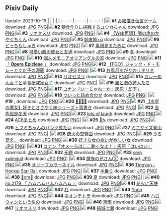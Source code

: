 ## Pixiv Daily
Update: 2023-10-19
|      |      |      |
| :----: | :----: | :----: |
|![](https://pixiv.microyu.workers.dev/c/240x480/img-master/img/2023/10/17/06/00/08/112616541_p0_master1200.jpg) **#1** [お絵描き伝言ゲーム](https://www.pixiv.net/artworks/112616541) download: [JPG](https://pixiv.microyu.workers.dev/img-original/img/2023/10/17/06/00/08/112616541_p0.jpg) [PNG](https://pixiv.microyu.workers.dev/img-original/img/2023/10/17/06/00/08/112616541_p0.png)|![](https://pixiv.microyu.workers.dev/c/240x480/img-master/img/2023/10/17/00/00/19/112610962_p0_master1200.jpg) **#2** [朝食作りに挑戦するユウカちゃん](https://www.pixiv.net/artworks/112610962) download: [JPG](https://pixiv.microyu.workers.dev/img-original/img/2023/10/17/00/00/19/112610962_p0.jpg) [PNG](https://pixiv.microyu.workers.dev/img-original/img/2023/10/17/00/00/19/112610962_p0.png)|![](https://pixiv.microyu.workers.dev/c/240x480/img-master/img/2023/10/18/00/00/39/112635791_p0_master1200.jpg) **#3** [リオセスリ](https://www.pixiv.net/artworks/112635791) download: [JPG](https://pixiv.microyu.workers.dev/img-original/img/2023/10/18/00/00/39/112635791_p0.jpg) [PNG](https://pixiv.microyu.workers.dev/img-original/img/2023/10/18/00/00/39/112635791_p0.png)|
|![](https://pixiv.microyu.workers.dev/c/240x480/img-master/img/2023/10/18/00/02/05/112635937_p0_master1200.jpg) **#4** [【Web再録】隣の席のかやぐちくん](https://www.pixiv.net/artworks/112635937) download: [JPG](https://pixiv.microyu.workers.dev/img-original/img/2023/10/18/00/02/05/112635937_p0.jpg) [PNG](https://pixiv.microyu.workers.dev/img-original/img/2023/10/18/00/02/05/112635937_p0.png)|![](https://pixiv.microyu.workers.dev/c/240x480/img-master/img/2023/10/18/18/46/50/112651993_p0_master1200.jpg) **#5** [姉友姉+α](https://www.pixiv.net/artworks/112651993) download: [JPG](https://pixiv.microyu.workers.dev/img-original/img/2023/10/18/18/46/50/112651993_p0.jpg) [PNG](https://pixiv.microyu.workers.dev/img-original/img/2023/10/18/18/46/50/112651993_p0.png)|![](https://pixiv.microyu.workers.dev/c/240x480/img-master/img/2023/10/17/19/20/34/112627966_p0_master1200.jpg) **#6** [どっちもしゅき](https://www.pixiv.net/artworks/112627966) download: [JPG](https://pixiv.microyu.workers.dev/img-original/img/2023/10/17/19/20/34/112627966_p0.jpg) [PNG](https://pixiv.microyu.workers.dev/img-original/img/2023/10/17/19/20/34/112627966_p0.png)|
|![](https://pixiv.microyu.workers.dev/c/240x480/img-master/img/2023/10/17/01/03/07/112612998_p0_master1200.jpg) **#7** [素顔見るために](https://www.pixiv.net/artworks/112612998) download: [JPG](https://pixiv.microyu.workers.dev/img-original/img/2023/10/17/01/03/07/112612998_p0.jpg) [PNG](https://pixiv.microyu.workers.dev/img-original/img/2023/10/17/01/03/07/112612998_p0.png)|![](https://pixiv.microyu.workers.dev/c/240x480/img-master/img/2023/10/18/12/00/23/112645556_p0_master1200.jpg) **#8** [可愛い服の彼女と友達](https://www.pixiv.net/artworks/112645556) download: [JPG](https://pixiv.microyu.workers.dev/img-original/img/2023/10/18/12/00/23/112645556_p0.jpg) [PNG](https://pixiv.microyu.workers.dev/img-original/img/2023/10/18/12/00/23/112645556_p0.png)|![](https://pixiv.microyu.workers.dev/c/240x480/img-master/img/2023/10/17/00/19/34/112611803_p0_master1200.jpg) **#9** [冬](https://www.pixiv.net/artworks/112611803) download: [JPG](https://pixiv.microyu.workers.dev/img-original/img/2023/10/17/00/19/34/112611803_p0.jpg) [PNG](https://pixiv.microyu.workers.dev/img-original/img/2023/10/17/00/19/34/112611803_p0.png)|
|![](https://pixiv.microyu.workers.dev/c/240x480/img-master/img/2023/10/17/07/00/04/112617194_p0_master1200.jpg) **#10** [個人メモ：アオリアングルの耳](https://www.pixiv.net/artworks/112617194) download: [JPG](https://pixiv.microyu.workers.dev/img-original/img/2023/10/17/07/00/04/112617194_p0.jpg) [PNG](https://pixiv.microyu.workers.dev/img-original/img/2023/10/17/07/00/04/112617194_p0.png)|![](https://pixiv.microyu.workers.dev/c/240x480/img-master/img/2023/10/17/16/43/36/112624673_p0_master1200.jpg) **#11** [「 𝐎𝐩𝐞𝐫𝐚 𝐄𝐩𝐢𝐜𝐥𝐞𝐬𝐞 」](https://www.pixiv.net/artworks/112624673) download: [JPG](https://pixiv.microyu.workers.dev/img-original/img/2023/10/17/16/43/36/112624673_p0.jpg) [PNG](https://pixiv.microyu.workers.dev/img-original/img/2023/10/17/16/43/36/112624673_p0.png)|![](https://pixiv.microyu.workers.dev/c/240x480/img-master/img/2023/10/17/08/35/31/112618275_p0_master1200.jpg) **#12** [【FGO】ジャック・ド・モレーとぐだ子の漫画](https://www.pixiv.net/artworks/112618275) download: [JPG](https://pixiv.microyu.workers.dev/img-original/img/2023/10/17/08/35/31/112618275_p0.jpg) [PNG](https://pixiv.microyu.workers.dev/img-original/img/2023/10/17/08/35/31/112618275_p0.png)|
|![](https://pixiv.microyu.workers.dev/c/240x480/img-master/img/2023/10/17/00/30/01/112612114_p0_master1200.jpg) **#13** [お風呂あがりのリネリネ](https://www.pixiv.net/artworks/112612114) download: [JPG](https://pixiv.microyu.workers.dev/img-original/img/2023/10/17/00/30/01/112612114_p0.jpg) [PNG](https://pixiv.microyu.workers.dev/img-original/img/2023/10/17/00/30/01/112612114_p0.png)|![](https://pixiv.microyu.workers.dev/c/240x480/img-master/img/2023/10/17/21/52/13/112631917_p0_master1200.jpg) **#14** [リオセスリ](https://www.pixiv.net/artworks/112631917) download: [JPG](https://pixiv.microyu.workers.dev/img-original/img/2023/10/17/21/52/13/112631917_p0.jpg) [PNG](https://pixiv.microyu.workers.dev/img-original/img/2023/10/17/21/52/13/112631917_p0.png)|![](https://pixiv.microyu.workers.dev/c/240x480/img-master/img/2023/10/17/00/04/23/112611289_p0_master1200.jpg) **#15** [カレーめん女子と草食研究家女子](https://www.pixiv.net/artworks/112611289) download: [JPG](https://pixiv.microyu.workers.dev/img-original/img/2023/10/17/00/04/23/112611289_p0.jpg) [PNG](https://pixiv.microyu.workers.dev/img-original/img/2023/10/17/00/04/23/112611289_p0.png)|
|![](https://pixiv.microyu.workers.dev/c/240x480/img-master/img/2023/10/17/19/36/45/112628339_p0_master1200.jpg) **#16** [風と海の詩人たち](https://www.pixiv.net/artworks/112628339) download: [JPG](https://pixiv.microyu.workers.dev/img-original/img/2023/10/17/19/36/45/112628339_p0.jpg) [PNG](https://pixiv.microyu.workers.dev/img-original/img/2023/10/17/19/36/45/112628339_p0.png)|![](https://pixiv.microyu.workers.dev/c/240x480/img-master/img/2023/10/17/12/00/10/112620799_p0_master1200.jpg) **#17** [コナン「いーじゃねーか」灰原「却下」](https://www.pixiv.net/artworks/112620799) download: [JPG](https://pixiv.microyu.workers.dev/img-original/img/2023/10/17/12/00/10/112620799_p0.jpg) [PNG](https://pixiv.microyu.workers.dev/img-original/img/2023/10/17/12/00/10/112620799_p0.png)|![](https://pixiv.microyu.workers.dev/c/240x480/img-master/img/2023/10/18/06/26/08/112641510_p0_master1200.jpg) **#18** [ついった詰め合わせ](https://www.pixiv.net/artworks/112641510) download: [JPG](https://pixiv.microyu.workers.dev/img-original/img/2023/10/18/06/26/08/112641510_p0.jpg) [PNG](https://pixiv.microyu.workers.dev/img-original/img/2023/10/18/06/26/08/112641510_p0.png)|
|![](https://pixiv.microyu.workers.dev/c/240x480/img-master/img/2023/10/18/12/43/09/112635635_p0_master1200.jpg) **#19** [.](https://www.pixiv.net/artworks/112635635) download: [JPG](https://pixiv.microyu.workers.dev/img-original/img/2023/10/18/12/43/09/112635635_p0.jpg) [PNG](https://pixiv.microyu.workers.dev/img-original/img/2023/10/18/12/43/09/112635635_p0.png)|![](https://pixiv.microyu.workers.dev/c/240x480/img-master/img/2023/10/18/00/00/12/112635661_p0_master1200.jpg) **#20** [🖤🤍🖤🤍](https://www.pixiv.net/artworks/112635661) download: [JPG](https://pixiv.microyu.workers.dev/img-original/img/2023/10/18/00/00/12/112635661_p0.jpg) [PNG](https://pixiv.microyu.workers.dev/img-original/img/2023/10/18/00/00/12/112635661_p0.png)|![](https://pixiv.microyu.workers.dev/c/240x480/img-master/img/2023/10/17/22/42/20/112633357_p0_master1200.jpg) **#21** [【水星の魔女】好きとささやく嫁シリーズ＋落書き](https://www.pixiv.net/artworks/112633357) download: [JPG](https://pixiv.microyu.workers.dev/img-original/img/2023/10/17/22/42/20/112633357_p0.jpg) [PNG](https://pixiv.microyu.workers.dev/img-original/img/2023/10/17/22/42/20/112633357_p0.png)|
|![](https://pixiv.microyu.workers.dev/c/240x480/img-master/img/2023/10/17/18/12/18/112626511_p0_master1200.jpg) **#22** [金色但是冬天](https://www.pixiv.net/artworks/112626511) download: [JPG](https://pixiv.microyu.workers.dev/img-original/img/2023/10/17/18/12/18/112626511_p0.jpg) [PNG](https://pixiv.microyu.workers.dev/img-original/img/2023/10/17/18/12/18/112626511_p0.png)|![](https://pixiv.microyu.workers.dev/c/240x480/img-master/img/2023/10/18/20/23/16/112654356_p0_master1200.jpg) **#23** [lots of laugh](https://www.pixiv.net/artworks/112654356) download: [JPG](https://pixiv.microyu.workers.dev/img-original/img/2023/10/18/20/23/16/112654356_p0.jpg) [PNG](https://pixiv.microyu.workers.dev/img-original/img/2023/10/18/20/23/16/112654356_p0.png)|![](https://pixiv.microyu.workers.dev/c/240x480/img-master/img/2023/10/17/00/46/15/112612564_p0_master1200.jpg) **#24** [AC6まとめ](https://www.pixiv.net/artworks/112612564) download: [JPG](https://pixiv.microyu.workers.dev/img-original/img/2023/10/17/00/46/15/112612564_p0.jpg) [PNG](https://pixiv.microyu.workers.dev/img-original/img/2023/10/17/00/46/15/112612564_p0.png)|
|![](https://pixiv.microyu.workers.dev/c/240x480/img-master/img/2023/10/18/08/30/00/112642857_p0_master1200.jpg) **#25** [🎁☕](https://www.pixiv.net/artworks/112642857) download: [JPG](https://pixiv.microyu.workers.dev/img-original/img/2023/10/18/08/30/00/112642857_p0.jpg) [PNG](https://pixiv.microyu.workers.dev/img-original/img/2023/10/18/08/30/00/112642857_p0.png)|![](https://pixiv.microyu.workers.dev/c/240x480/img-master/img/2023/10/17/13/40/26/112621928_p0_master1200.jpg) **#26** [ヒフミちゃんのパンツ見たい](https://www.pixiv.net/artworks/112621928) download: [JPG](https://pixiv.microyu.workers.dev/img-original/img/2023/10/17/13/40/26/112621928_p0.jpg) [PNG](https://pixiv.microyu.workers.dev/img-original/img/2023/10/17/13/40/26/112621928_p0.png)|![](https://pixiv.microyu.workers.dev/c/240x480/img-master/img/2023/10/18/23/16/10/112659489_p0_master1200.jpg) **#27** [ミニサイズ登山](https://www.pixiv.net/artworks/112659489) download: [JPG](https://pixiv.microyu.workers.dev/img-original/img/2023/10/18/23/16/10/112659489_p0.jpg) [PNG](https://pixiv.microyu.workers.dev/img-original/img/2023/10/18/23/16/10/112659489_p0.png)|
|![](https://pixiv.microyu.workers.dev/c/240x480/img-master/img/2023/10/17/19/46/15/112628547_p0_master1200.jpg) **#28** [銃火の交響曲](https://www.pixiv.net/artworks/112628547) download: [JPG](https://pixiv.microyu.workers.dev/img-original/img/2023/10/17/19/46/15/112628547_p0.jpg) [PNG](https://pixiv.microyu.workers.dev/img-original/img/2023/10/17/19/46/15/112628547_p0.png)|![](https://pixiv.microyu.workers.dev/c/240x480/img-master/img/2023/10/18/09/11/52/112643323_p0_master1200.jpg) **#29** [うろ覚え。](https://www.pixiv.net/artworks/112643323) download: [JPG](https://pixiv.microyu.workers.dev/img-original/img/2023/10/18/09/11/52/112643323_p0.jpg) [PNG](https://pixiv.microyu.workers.dev/img-original/img/2023/10/18/09/11/52/112643323_p0.png)|![](https://pixiv.microyu.workers.dev/c/240x480/img-master/img/2023/10/17/00/00/36/112611041_p0_master1200.jpg) **#30** [好きな女のぬいが欲しい女](https://www.pixiv.net/artworks/112611041) download: [JPG](https://pixiv.microyu.workers.dev/img-original/img/2023/10/17/00/00/36/112611041_p0.jpg) [PNG](https://pixiv.microyu.workers.dev/img-original/img/2023/10/17/00/00/36/112611041_p0.png)|
|![](https://pixiv.microyu.workers.dev/c/240x480/img-master/img/2023/10/18/12/00/06/112645517_p0_master1200.jpg) **#31** [コナン「オメーらはここ動くなよ！」灰原「はいはい」](https://www.pixiv.net/artworks/112645517) download: [JPG](https://pixiv.microyu.workers.dev/img-original/img/2023/10/18/12/00/06/112645517_p0.jpg) [PNG](https://pixiv.microyu.workers.dev/img-original/img/2023/10/18/12/00/06/112645517_p0.png)|![](https://pixiv.microyu.workers.dev/c/240x480/img-master/img/2023/10/18/09/01/43/112643223_p0_master1200.jpg) **#32** [无题](https://www.pixiv.net/artworks/112643223) download: [JPG](https://pixiv.microyu.workers.dev/img-original/img/2023/10/18/09/01/43/112643223_p0.jpg) [PNG](https://pixiv.microyu.workers.dev/img-original/img/2023/10/18/09/01/43/112643223_p0.png)|![](https://pixiv.microyu.workers.dev/c/240x480/img-master/img/2023/10/18/17/04/55/112649969_p0_master1200.jpg) **#33** [sexy swimsuit](https://www.pixiv.net/artworks/112649969) download: [JPG](https://pixiv.microyu.workers.dev/img-original/img/2023/10/18/17/04/55/112649969_p0.jpg) [PNG](https://pixiv.microyu.workers.dev/img-original/img/2023/10/18/17/04/55/112649969_p0.png)|
|![](https://pixiv.microyu.workers.dev/c/240x480/img-master/img/2023/10/17/17/02/06/112625048_p0_master1200.jpg) **#34** [魔族の兄さん③](https://www.pixiv.net/artworks/112625048) download: [JPG](https://pixiv.microyu.workers.dev/img-original/img/2023/10/17/17/02/06/112625048_p0.jpg) [PNG](https://pixiv.microyu.workers.dev/img-original/img/2023/10/17/17/02/06/112625048_p0.png)|![](https://pixiv.microyu.workers.dev/c/240x480/img-master/img/2023/10/18/14/57/59/112648042_p0_master1200.jpg) **#35** [オリーブカラーネイル](https://www.pixiv.net/artworks/112648042) download: [JPG](https://pixiv.microyu.workers.dev/img-original/img/2023/10/18/14/57/59/112648042_p0.jpg) [PNG](https://pixiv.microyu.workers.dev/img-original/img/2023/10/18/14/57/59/112648042_p0.png)|![](https://pixiv.microyu.workers.dev/c/240x480/img-master/img/2023/10/17/03/10/54/112614993_p0_master1200.jpg) **#36** [Tingyun - Honkai Star Rail](https://www.pixiv.net/artworks/112614993) download: [JPG](https://pixiv.microyu.workers.dev/img-original/img/2023/10/17/03/10/54/112614993_p0.jpg) [PNG](https://pixiv.microyu.workers.dev/img-original/img/2023/10/17/03/10/54/112614993_p0.png)|
|![](https://pixiv.microyu.workers.dev/c/240x480/img-master/img/2023/10/18/00/06/52/112636082_p0_master1200.jpg) **#37** [手乗り](https://www.pixiv.net/artworks/112636082) download: [JPG](https://pixiv.microyu.workers.dev/img-original/img/2023/10/18/00/06/52/112636082_p0.jpg) [PNG](https://pixiv.microyu.workers.dev/img-original/img/2023/10/18/00/06/52/112636082_p0.png)|![](https://pixiv.microyu.workers.dev/c/240x480/img-master/img/2023/10/17/21/23/11/112631081_p0_master1200.jpg) **#38** [💖cm💖](https://www.pixiv.net/artworks/112631081) download: [JPG](https://pixiv.microyu.workers.dev/img-original/img/2023/10/17/21/23/11/112631081_p0.jpg) [PNG](https://pixiv.microyu.workers.dev/img-original/img/2023/10/17/21/23/11/112631081_p0.png)|![](https://pixiv.microyu.workers.dev/c/240x480/img-master/img/2023/10/17/19/04/59/112627656_p0_master1200.jpg) **#39** [夏](https://www.pixiv.net/artworks/112627656) download: [JPG](https://pixiv.microyu.workers.dev/img-original/img/2023/10/17/19/04/59/112627656_p0.jpg) [PNG](https://pixiv.microyu.workers.dev/img-original/img/2023/10/17/19/04/59/112627656_p0.png)|
|![](https://pixiv.microyu.workers.dev/c/240x480/img-master/img/2023/10/18/12/03/28/112645619_p0_master1200.jpg) **#40** [no.2179 『 ハムハムハムハムハム 』](https://www.pixiv.net/artworks/112645619) download: [JPG](https://pixiv.microyu.workers.dev/img-original/img/2023/10/18/12/03/28/112645619_p0.jpg) [PNG](https://pixiv.microyu.workers.dev/img-original/img/2023/10/18/12/03/28/112645619_p0.png)|![](https://pixiv.microyu.workers.dev/c/240x480/img-master/img/2023/10/18/02/58/18/112639460_p0_master1200.jpg) **#41** [花火に天使](https://www.pixiv.net/artworks/112639460) download: [JPG](https://pixiv.microyu.workers.dev/img-original/img/2023/10/18/02/58/18/112639460_p0.jpg) [PNG](https://pixiv.microyu.workers.dev/img-original/img/2023/10/18/02/58/18/112639460_p0.png)|![](https://pixiv.microyu.workers.dev/c/240x480/img-master/img/2023/10/18/07/40/12/112642341_p0_master1200.jpg) **#42** [れ](https://www.pixiv.net/artworks/112642341) download: [JPG](https://pixiv.microyu.workers.dev/img-original/img/2023/10/18/07/40/12/112642341_p0.jpg) [PNG](https://pixiv.microyu.workers.dev/img-original/img/2023/10/18/07/40/12/112642341_p0.png)|
|![](https://pixiv.microyu.workers.dev/c/240x480/img-master/img/2023/10/19/01/47/04/112648955_p0_master1200.jpg) **#43** [Yuna](https://www.pixiv.net/artworks/112648955) download: [JPG](https://pixiv.microyu.workers.dev/img-original/img/2023/10/19/01/47/04/112648955_p0.jpg) [PNG](https://pixiv.microyu.workers.dev/img-original/img/2023/10/19/01/47/04/112648955_p0.png)|![](https://pixiv.microyu.workers.dev/c/240x480/img-master/img/2023/10/17/17/30/03/112625552_p0_master1200.jpg) **#44** [ネオンテトラ](https://www.pixiv.net/artworks/112625552) download: [JPG](https://pixiv.microyu.workers.dev/img-original/img/2023/10/17/17/30/03/112625552_p0.jpg) [PNG](https://pixiv.microyu.workers.dev/img-original/img/2023/10/17/17/30/03/112625552_p0.png)|![](https://pixiv.microyu.workers.dev/c/240x480/img-master/img/2023/10/17/19/00/12/112627513_p0_master1200.jpg) **#45** [ハロウィンという名の](https://www.pixiv.net/artworks/112627513) download: [JPG](https://pixiv.microyu.workers.dev/img-original/img/2023/10/17/19/00/12/112627513_p0.jpg) [PNG](https://pixiv.microyu.workers.dev/img-original/img/2023/10/17/19/00/12/112627513_p0.png)|
|![](https://pixiv.microyu.workers.dev/c/240x480/img-master/img/2023/10/18/12/08/25/112645703_p0_master1200.jpg) **#46** [黒雨](https://www.pixiv.net/artworks/112645703) download: [JPG](https://pixiv.microyu.workers.dev/img-original/img/2023/10/18/12/08/25/112645703_p0.jpg) [PNG](https://pixiv.microyu.workers.dev/img-original/img/2023/10/18/12/08/25/112645703_p0.png)|![](https://pixiv.microyu.workers.dev/c/240x480/img-master/img/2023/10/17/23/20/44/112634464_p0_master1200.jpg) **#47** [リオセスリ](https://www.pixiv.net/artworks/112634464) download: [JPG](https://pixiv.microyu.workers.dev/img-original/img/2023/10/17/23/20/44/112634464_p0.jpg) [PNG](https://pixiv.microyu.workers.dev/img-original/img/2023/10/17/23/20/44/112634464_p0.png)|![](https://pixiv.microyu.workers.dev/c/240x480/img-master/img/2023/10/17/14/28/53/112622838_p0_master1200.jpg) **#48** [結城七瀬](https://www.pixiv.net/artworks/112622838) download: [JPG](https://pixiv.microyu.workers.dev/img-original/img/2023/10/17/14/28/53/112622838_p0.jpg) [PNG](https://pixiv.microyu.workers.dev/img-original/img/2023/10/17/14/28/53/112622838_p0.png)|
